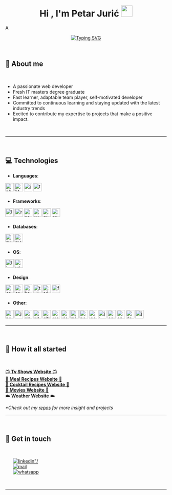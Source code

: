 
<h1 align="center"><b>Hi , I'm Petar Jurić </b><img src="https://media.giphy.com/media/hvRJCLFzcasrR4ia7z/giphy.gif" width="35"></h1>
<!--  -->A
<p align="center">
  <a href="https://git.io/typing-svg"><img src="https://readme-typing-svg.herokuapp.com?font=Fira+Code&pause=50&width=435&lines=Web+Developer;IT+Graduate;Tech+Enthusiast;Motivated+Junior" alt="Typing SVG" /></a>
</p>

<br>
	
## 👨 **About me**

<br>

- A passionate web developer
- Fresh IT masters degree graduate
- Fast learner, adaptable team player, self-motivated developer
- Committed to continuous learning and staying updated with the latest industry trends
- Excited to contribute my expertise to projects that make a positive impact.

<br>

---

<br>

## 💻 <b> Technologies</b>

<p align="center">

- **Languages**:
    
[<img align="left" alt="php" width="26px" src="https://cdn.jsdelivr.net/npm/simple-icons@5.9.0/icons/php.svg" />][php]
[<img align="left" alt="html5" width="26px" src="https://cdn.jsdelivr.net/npm/simple-icons@5.9.0/icons/html5.svg" />][html]
[<img align="left" alt="javascript" width="26px" src="https://cdn.jsdelivr.net/npm/simple-icons@5.9.0/icons/javascript.svg" />][javascript]
[<img align="left" alt="typescript" width="26px" src="https://cdn.jsdelivr.net/npm/simple-icons@5.9.0/icons/typescript.svg" />][typescript]

<br><br>
    
- **Frameworks**:

[<img align="left" alt="laravel" width="26px" src="https://cdn.jsdelivr.net/npm/simple-icons@5.9.0/icons/laravel.svg" />][laravel]
[<img align="left" alt="react" width="26px" src="https://cdn.jsdelivr.net/npm/simple-icons@5.9.0/icons/react.svg" />][react]
[<img align="left" alt="nextdotjs" width="26px" src="https://cdn.jsdelivr.net/npm/simple-icons@5.9.0/icons/nextdotjs.svg" />][nextdotjs]
[<img align="left" alt="vuedotjs" width="26px" src="https://cdn.jsdelivr.net/npm/simple-icons@5.9.0/icons/vuedotjs.svg" />][vuedotjs]
[<img align="left" alt="quasar" width="26px" src="https://cdn.jsdelivr.net/npm/simple-icons@5.9.0/icons/quasar.svg" />][quasar]
[<img align="left" alt="express" width="26px" src="https://cdn.jsdelivr.net/npm/simple-icons@5.9.0/icons/express.svg" />][express]

<br><br>
    
- **Databases**:

[<img align="left" alt="mysql" width="26px" src="https://cdn.jsdelivr.net/npm/simple-icons@5.9.0/icons/mysql.svg" />][mysql]
[<img align="left" alt="mongodb" width="26px" src="https://cdn.jsdelivr.net/npm/simple-icons@5.9.0/icons/mongodb.svg" />][mongodb]

<br><br>

- **OS**:

[<img align="left" alt="linux" width="26px" src="https://cdn.jsdelivr.net/npm/simple-icons@5.9.0/icons/linux.svg" />][linux]
[<img align="left" alt="windows" width="26px" src="https://cdn.jsdelivr.net/npm/simple-icons@5.9.0/icons/windows.svg" />][windows]

<br><br>

- **Design**:

[<img align="left" alt="css3" width="26px" src="https://cdn.jsdelivr.net/npm/simple-icons@3.13.0/icons/css3.svg" />][css3]
[<img align="left" alt="sass" width="26px" src="https://cdn.jsdelivr.net/npm/simple-icons@5.9.0/icons/sass.svg" />][sass]
[<img align="left" alt="bootstrap" width="26px" src="https://cdn.jsdelivr.net/npm/simple-icons@3.13.0/icons/bootstrap.svg" />][bootstrap]
[<img align="left" alt="tailwindcss" width="26px" src="https://cdn.jsdelivr.net/npm/simple-icons@5.9.0/icons/tailwindcss.svg" />][tailwindcss]
[<img align="left" alt="adobe" width="26px" src="https://cdn.jsdelivr.net/npm/simple-icons@5.9.0/icons/adobe.svg" />][adobe]
[<img align="left" alt="figma" width="26px" src="https://cdn.jsdelivr.net/npm/simple-icons@5.9.0/icons/figma.svg" />][figma]

<br><br>

- **Other**:

[<img align="left" alt="node" width="26px" src="https://cdn.jsdelivr.net/npm/simple-icons@3.13.0/icons/node-dot-js.svg" />][node]
[<img align="left" alt="jquery" width="26px" src="https://cdn.jsdelivr.net/npm/simple-icons@3.13.0/icons/jquery.svg" />][jquery]
[<img align="left" alt="git" width="26px" src="https://cdn.jsdelivr.net/npm/simple-icons@5.9.0/icons/git.svg" />][git]
[<img align="left" alt="github" width="26px" src="https://cdn.jsdelivr.net/npm/simple-icons@5.9.0/icons/github.svg" />][github]
[<img align="left" alt="gitlab" width="26px" src="https://cdn.jsdelivr.net/npm/simple-icons@5.9.0/icons/gitlab.svg" />][gitlab]
[<img align="left" alt="mercurial" width="26px" src="https://cdn.jsdelivr.net/npm/simple-icons@5.9.0/icons/mercurial.svg" />][mercurial]
[<img align="left" alt="visualstudiocode" width="26px" src="https://cdn.jsdelivr.net/npm/simple-icons@5.9.0/icons/visualstudiocode.svg" />][visualstudiocode]
[<img align="left" alt="microsoftoffice" width="26px" src="https://cdn.jsdelivr.net/npm/simple-icons@5.9.0/icons/microsoftoffice.svg" />][microsoftoffice]
[<img align="left" alt="postman" width="26px" src="https://cdn.jsdelivr.net/npm/simple-icons@3.13.0/icons/postman.svg" />][postman]
[<img align="left" alt="wordpress" width="26px" src="https://cdn.jsdelivr.net/npm/simple-icons@5.9.0/icons/wordpress.svg" />][wordpress]
[<img align="left" alt="jira" width="26px" src="https://cdn.jsdelivr.net/npm/simple-icons@5.9.0/icons/jira.svg" />][jira]
[<img align="left" alt="owasp" width="26px" src="https://cdn.jsdelivr.net/npm/simple-icons@5.9.0/icons/owasp.svg" />][owasp]
[<img align="left" alt="apache" width="26px" src="https://cdn.jsdelivr.net/npm/simple-icons@5.9.0/icons/apache.svg" />][apache]
[<img align="left" alt="docker" width="26px" src="https://cdn.jsdelivr.net/npm/simple-icons@5.9.0/icons/docker.svg" />][docker]
[<img align="left" alt="jenkins" width="26px" src="https://cdn.jsdelivr.net/npm/simple-icons@5.9.0/icons/jenkins.svg" />][jenkins]

</p>

<br><br>

-----

<br>

## <b>🚀 How it all started</b>
<br>
<div align='left'>

[📺 **Tv Shows Website** 📺][shows]
<br>
[🍴 **Meal Recipes Website** 🍴][meals]
<br>
[🍹 **Cocktail Recipes Website** 🍹][cocktails]
<br>
[🎥 **Movies Website** 🎥][movies]
<br>
[☁️ **Weather Website** ☁️][weather]
<br>

<i>
*Check out my <a href="https://github.com/pjuric?tab=repositories">repos</a> for more insight and projects
</i>

<br>

-----

<br>

## <b>💬 Get in touch</b>
<br>
<div align='left'>

<ul>

<a href="https://www.linkedin.com/in/petar-juri%C4%87/" target="_blank">
<img src="https://img.shields.io/badge/linkedin: petar_jurić-%2300acee.svg?color=405DE6&style=for-the-badge&logo=linkedin&logoColor=white" alt=linkedin"/>
</a>

<br>

<a href="mailto:juric.petar4@gmail.com" target="_blank">
<img src="https://img.shields.io/badge/gmail: juric.petar4@gmail.com-%23EA4335.svg?style=for-the-badge&logo=gmail&logoColor=white" alt=mail />
</a>

<br>

<a href="https://wa.me/385976384337" target="_blank">
<img src="https://img.shields.io/badge/whatsapp: +385 97 638 4337-%23EA4335.svg?color=25D366&style=for-the-badge&logo=whatsapp&logoColor=white" alt=whatsapp />
</a>
	
</ul>
</div>

<br>

---

<br>

[php]: https://www.php.net/
[html]: https://html.com/
[javascript]: https://www.javascript.com/
[typescript]: https://www.typescriptlang.org/

[laravel]: https://laravel.com/
[react]: https://reactjs.org/
[nextdotjs]: https://nextjs.org/
[vuedotjs]: https://vuejs.org/
[quasar]: https://quasar.dev/
[express]: https://expressjs.com/

[mysql]: https://www.mysql.com/
[mongodb]: https://www.mongodb.com/

[linux]: https://www.linux.org/
[windows]: https://www.microsoft.com/en-us/windows?r=1

[css3]: https://www.css3.com/
[sass]: https://sass-lang.com/
[bootstrap]: https://getbootstrap.com/
[tailwindcss]: https://tailwindcss.com/
[adobe]: https://www.adobe.com/ng/
[figma]: https://www.figma.com/

[node]: https://nodejs.org/en/
[jquery]: https://jquery.com/
[git]: https://git-scm.com/
[github]: https://github.com/
[gitlab]: https://about.gitlab.com/
[mercurial]: https://www.mercurial-scm.org/
[visualstudiocode]: https://code.visualstudio.com/
[microsoftoffice]: https://www.office.com/
[postman]: https://www.postman.com/
[wordpress]: https://wordpress.org/
[jira]: https://www.atlassian.com/software/jira
[owasp]: https://owasp.org/
[apache]: https://httpd.apache.org/
[docker]: https://www.docker.com/
[jenkins]: https://www.jenkins.io/

[shows]: https://5-tv-show.vercel.app/
[meals]: http://5meals.vercel.app/
[cocktails]: https://5cocktails.vercel.app/
[movies]: https://5movies-new.vercel.app/
[weather]: https://weather-app-gamma-six.vercel.app/
